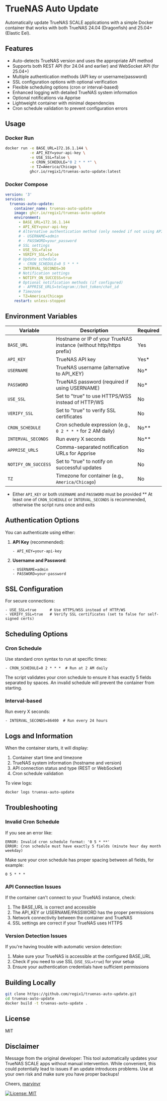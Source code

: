 # TrueNAS Auto Update

Automatically update TrueNAS SCALE applications with a simple Docker container that works with both TrueNAS 24.04 (Dragonfish) and 25.04+ (Elastic Eel).

## Features

- Auto-detects TrueNAS version and uses the appropriate API method
- Supports both REST API (for 24.04 and earlier) and WebSocket API (for 25.04+)
- Multiple authentication methods (API key or username/password)
- SSL configuration options with optional verification
- Flexible scheduling options (cron or interval-based)
- Enhanced logging with detailed TrueNAS system information
- Optional notifications via Apprise
- Lightweight container with minimal dependencies
- Cron schedule validation to prevent configuration errors

## Usage

### Docker Run

```bash
docker run -e BASE_URL=172.16.1.144 \
           -e API_KEY=your-api-key \
           -e USE_SSL=false \
           -e CRON_SCHEDULE="0 2 * * *" \
           -e TZ=America/Chicago \
           ghcr.io/regix1/truenas-auto-update:latest
```

### Docker Compose

```yaml
version: '3'
services:
  truenas-auto-update:
    container_name: truenas-auto-update
    image: ghcr.io/regix1/truenas-auto-update
    environment:
      - BASE_URL=172.16.1.144
      - API_KEY=your-api-key
      # Alternative authentication method (only needed if not using API_KEY)
      # - USERNAME=admin
      # - PASSWORD=your_password
      # SSL settings
      - USE_SSL=false
      - VERIFY_SSL=false
      # Update schedule
      # - CRON_SCHEDULE=0 5 * * *
      - INTERVAL_SECONDS=30
      # Notification settings
      - NOTIFY_ON_SUCCESS=true
      # Optional notification methods (if configured)
      # - APPRISE_URLS=telegram://bot_token/chat_id
      # Timezone
      - TZ=America/Chicago
    restart: unless-stopped
```

## Environment Variables

| Variable | Description | Required |
|----------|-------------|----------|
| `BASE_URL` | Hostname or IP of your TrueNAS instance (without http/https prefix) | Yes |
| `API_KEY` | TrueNAS API key | Yes* |
| `USERNAME` | TrueNAS username (alternative to API_KEY) | No* |
| `PASSWORD` | TrueNAS password (required if using USERNAME) | No* |
| `USE_SSL` | Set to "true" to use HTTPS/WSS instead of HTTP/WS | No |
| `VERIFY_SSL` | Set to "true" to verify SSL certificates | No |
| `CRON_SCHEDULE` | Cron schedule expression (e.g., `0 2 * * *` for 2 AM daily) | No** |
| `INTERVAL_SECONDS` | Run every X seconds | No** |
| `APPRISE_URLS` | Comma-separated notification URLs for Apprise | No |
| `NOTIFY_ON_SUCCESS` | Set to "true" to notify on successful updates | No |
| `TZ` | Timezone for container (e.g., `America/Chicago`) | No |

* Either `API_KEY` or both `USERNAME` and `PASSWORD` must be provided
** At least one of `CRON_SCHEDULE` or `INTERVAL_SECONDS` is recommended, otherwise the script runs once and exits

## Authentication Options

You can authenticate using either:

1. **API Key** (recommended):
   ```
   - API_KEY=your-api-key
   ```
   
2. **Username and Password**:
   ```
   - USERNAME=admin
   - PASSWORD=your-password
   ```

## SSL Configuration

For secure connections:

```
- USE_SSL=true      # Use HTTPS/WSS instead of HTTP/WS
- VERIFY_SSL=true   # Verify SSL certificates (set to false for self-signed certs)
```

## Scheduling Options

### Cron Schedule

Use standard cron syntax to run at specific times:

```
- CRON_SCHEDULE=0 2 * * *  # Run at 2 AM daily
```

The script validates your cron schedule to ensure it has exactly 5 fields separated by spaces. An invalid schedule will prevent the container from starting.

### Interval-based

Run every X seconds:

```
- INTERVAL_SECONDS=86400  # Run every 24 hours
```

## Logs and Information

When the container starts, it will display:

1. Container start time and timezone
2. TrueNAS system information (hostname and version)
3. API connection status and type (REST or WebSocket)
4. Cron schedule validation

To view logs:

```bash
docker logs truenas-auto-update
```

## Troubleshooting

### Invalid Cron Schedule

If you see an error like:
```
ERROR: Invalid cron schedule format: '0 5 * **'
ERROR: Cron schedule must have exactly 5 fields (minute hour day month weekday)
```

Make sure your cron schedule has proper spacing between all fields, for example:
```
0 5 * * *
```

### API Connection Issues

If the container can't connect to your TrueNAS instance, check:
1. The BASE_URL is correct and accessible
2. The API_KEY or USERNAME/PASSWORD has the proper permissions
3. Network connectivity between the container and TrueNAS
4. SSL settings are correct if your TrueNAS uses HTTPS

### Version Detection Issues

If you're having trouble with automatic version detection:
1. Make sure your TrueNAS is accessible at the configured BASE_URL
2. Check if you need to use SSL (`USE_SSL=true`) for your setup
3. Ensure your authentication credentials have sufficient permissions

## Building Locally

```bash
git clone https://github.com/regix1/truenas-auto-update.git
cd truenas-auto-update
docker build -t truenas-auto-update .
```

## License

MIT

## Disclaimer
Message from the original developer:
This tool automatically updates your TrueNAS SCALE apps without manual intervention. While convenient, this could potentially lead to issues if an update introduces problems. Use at your own risk and make sure you have proper backups!

Cheers,
[marvinvr](https://github.com/marvinvr)

[![License: MIT](https://img.shields.io/badge/License-MIT-yellow.svg)](https://opensource.org/licenses/MIT)
